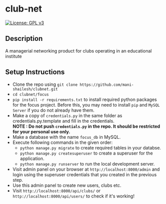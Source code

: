 # club-net
[![License: GPL v3](https://img.shields.io/badge/License-GPL%20v3-blue.svg)](http://www.gnu.org/licenses/gpl-3.0)

## Description
A managerial networking product for clubs operating in an educational institute

## Setup Instructions

* Clone the repo using ```git clone https://github.com/mani-shailesh/clubnet.git```
* ```cd clubnet/focus```
* ```pip install -r requirements.txt``` to install required python packages for the focus project. Before this, you may need to install ```pip``` and ```MySQL Server``` if you do not already have them. 
* Make a copy of ```credentials.py``` in the same folder as credentials.py.template and fill in the credentials. <br />
**NOTE : Do not push ```credentials.py``` in the repo. It should be restricted for your personal use only.**
* Make a database with the name ```focus_db``` in MySQL.
* Execute following commands in the given order:
    * ```python manage.py migrate``` to create required tables in your databse.
    * ```python manage.py createsuperuser``` to create a superuser for the application.
    * ```python manage.py runserver``` to run the local development server.
* Visit admin panel on your browser at ```http://localhost:8000/admin``` and login using the superuser credentials that you created in the previous step.
* Use this admin panel to create new users, clubs etc.
* Visit ```http://localhost:8000/api/clubs/``` or ```http://localhost:8000/api/users/``` to check if it's working!
